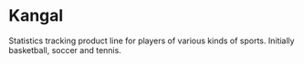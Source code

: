 # Kangal
Statistics tracking product line for players of various kinds of sports. Initially basketball, soccer and tennis.
